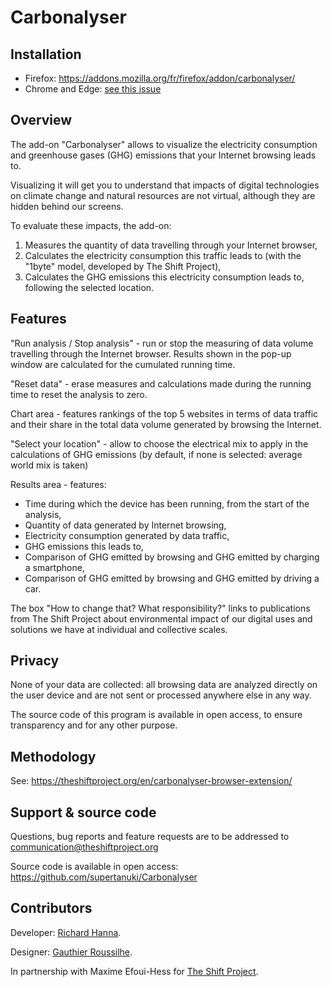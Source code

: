 # Carbonalyser

## Installation

* Firefox: https://addons.mozilla.org/fr/firefox/addon/carbonalyser/
* Chrome and Edge: [see this issue](https://github.com/carbonalyser/Carbonalyser/issues/42) 

## Overview

The add-on "Carbonalyser" allows to visualize the electricity consumption and greenhouse gases (GHG) emissions that your Internet browsing leads to.

Visualizing it will get you to understand that impacts of digital technologies on climate change and natural resources are not virtual, although they are hidden behind our screens.

To evaluate these impacts, the add-on:

1. Measures the quantity of data travelling through your Internet browser,
2. Calculates the electricity consumption this traffic leads to (with the "1byte" model, developed by The Shift Project),
3. Calculates the GHG emissions this electricity consumption leads to, following the selected location.

## Features

"Run analysis / Stop analysis" - run or stop the measuring of data volume travelling through the Internet browser. Results shown in the pop-up window are calculated for the cumulated running time.

"Reset data" - erase measures and calculations made during the running time to reset the analysis to zero.

Chart area - features rankings of the top 5 websites in terms of data traffic and their share in the total data volume generated by browsing the Internet.

"Select your location" - allow to choose the electrical mix to apply in the calculations of GHG emissions (by default, if none is selected: average world mix is taken)

Results area - features:

* Time during which the device has been running, from the start of the analysis,
* Quantity of data generated by Internet browsing,
* Electricity consumption generated by data traffic,
* GHG emissions this leads to,
* Comparison of GHG emitted by browsing and GHG emitted by charging a smartphone,
* Comparison of GHG emitted by browsing and GHG emitted by driving a car.

The box "How to change that? What responsibility?" links to publications from The Shift Project about environmental impact of our digital uses and solutions we have at individual and collective scales.

## Privacy

None of your data are collected: all browsing data are analyzed directly on the user device and are not sent or processed anywhere else in any way.

The source code of this program is available in open access, to ensure transparency and for any other purpose. 

## Methodology

See: https://theshiftproject.org/en/carbonalyser-browser-extension/

## Support & source code

Questions, bug reports and feature requests are to be addressed to communication@theshiftproject.org

Source code is available in open access: https://github.com/supertanuki/Carbonalyser
 
## Contributors

Developer: [Richard Hanna](https://twitter.com/richardhanna).

Designer: [Gauthier Roussilhe](http://gauthierroussilhe.com).

In partnership with Maxime Efoui-Hess for [The Shift Project](https://theshiftproject.org/en/home/).
